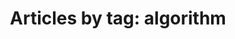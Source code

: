 ---
layout: blog_by_tag
title: 'Articles by tag: algorithm'
tag: algorithm
permalink: algorithm/
---